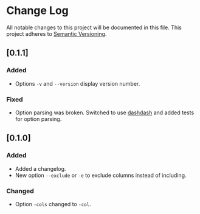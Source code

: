 # Change Log

All notable changes to this project will be documented in this file.
This project adheres to [Semantic Versioning](http://semver.org/).

## [0.1.1]
### Added
- Options `-v` and `--version` display version number.

### Fixed
- Option parsing was broken. Switched to use [dashdash](https://github.com/trentm/node-dashdash) and added tests for
option parsing.


## [0.1.0]
### Added
- Added a changelog.
- New option `--exclude` or `-e` to exclude columns instead of including.

### Changed
- Option `-cols` changed to `-col`.

